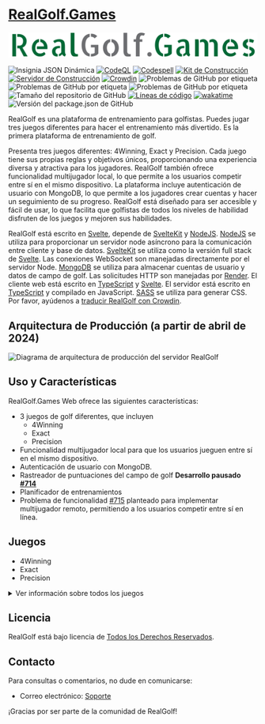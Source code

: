 # [RealGolf.Games](https://realgolf.games)

![Banner de RealGolf.Games](https://raw.githubusercontent.com/realgolf/web/main/img/logo_banner.PNG)

![Insignia JSON Dinámica](https://img.shields.io/badge/dynamic/json?url=https%3A%2F%2Frender-deploy-status-vwj3.onrender.com%2Fsrv-cn12obocmk4c73di1vg0&query=status&style=flat-square&logo=render&label=Render) [![CodeQL](https://github.com/realgolf/Golf/actions/workflows/github-code-scanning/codeql/badge.svg)](https://github.com/realgolf/Golf/actions/workflows/github-code-scanning/codeql) [![Codespell](https://github.com/realgolf/Golf/actions/workflows/codespell.yml/badge.svg?branch=main)](https://github.com/realgolf/Golf/actions/workflows/codespell.yml) [![Kit de Construcción](https://github.com/realgolf/Golf/actions/workflows/kit.yml/badge.svg)](https://github.com/realgolf/Golf/actions/workflows/kit.yml) [![Servidor de Construcción](https://github.com/realgolf/Golf/actions/workflows/server.yml/badge.svg)](https://github.com/realgolf/Golf/actions/workflows/server.yml) [![Crowdin](https://badges.crowdin.net/realgolf/localized.svg)](https://crowdin.com/project/realgolf) ![Problemas de GitHub por etiqueta](https://img.shields.io/github/issues/realgolf/Golf/feature) ![Problemas de GitHub por etiqueta](https://img.shields.io/github/issues/realgolf/Golf/bug) ![Problemas de GitHub por etiqueta](https://img.shields.io/github/issues/realgolf/Golf/game) ![Tamaño del repositorio de GitHub](https://img.shields.io/github/repo-size/realgolf/Golf) [![Líneas de código](https://tokei.rs/b1/github/realgolf/Golf)](https://github.com/XAMPPRocky/tokei) [![wakatime](https://wakatime.com/badge/github/realgolf/web.svg)](https://wakatime.com/badge/github/realgolf/web) ![Versión del package.json de GitHub](https://img.shields.io/github/package-json/v/realgolf/Golf)

RealGolf es una plataforma de entrenamiento para golfistas. Puedes jugar tres juegos diferentes para hacer el entrenamiento más divertido. Es la primera plataforma de entrenamiento de golf.

Presenta tres juegos diferentes: 4Winning, Exact y Precision. Cada juego tiene sus propias reglas y objetivos únicos, proporcionando una experiencia diversa y atractiva para los jugadores. RealGolf también ofrece funcionalidad multijugador local, lo que permite a los usuarios competir entre sí en el mismo dispositivo. La plataforma incluye autenticación de usuario con MongoDB, lo que permite a los jugadores crear cuentas y hacer un seguimiento de su progreso. RealGolf está diseñado para ser accesible y fácil de usar, lo que facilita que golfistas de todos los niveles de habilidad disfruten de los juegos y mejoren sus habilidades.

RealGolf está escrito en [Svelte](https://svelte.dev), depende de [SvelteKit](https://kit.svelte.dev) y [NodeJS](https://nodejs.org/en). [NodeJS](https:://nodejs.org/en) se utiliza para proporcionar un servidor node asíncrono para la comunicación entre cliente y base de datos. [SvelteKit](https://kit.svelte.dev) se utiliza como la versión full stack de [Svelte](https://svelte.dev). Las conexiones WebSocket son manejadas directamente por el servidor Node. [MongoDB](https://www.mongodb.com/) se utiliza para almacenar cuentas de usuario y datos de campo de golf. Las solicitudes HTTP son manejadas por [Render](https://render.com). El cliente web está escrito en [TypeScript](https://www.typescriptlang.org/) y [Svelte](https://svelte.dev). El servidor está escrito en [TypeScript](https://www.typescriptlang.org/) y compilado en JavaScript. [SASS](https://sass-lang.com/) se utiliza para generar CSS. Por favor, ayúdenos a [traducir RealGolf con Crowdin](https://crowdin.com/project/realgolf).

## Arquitectura de Producción (a partir de abril de 2024)

![Diagrama de arquitectura de producción del servidor RealGolf](https://raw.githubusercontent.com/realgolf/Golf/main/img/architecture.png)

## Uso y Características

RealGolf.Games Web ofrece las siguientes características:

- 3 juegos de golf diferentes, que incluyen
  - 4Winning
  - Exact
  - Precision
- Funcionalidad multijugador local para que los usuarios jueguen entre sí en el mismo dispositivo.
- Autenticación de usuario con MongoDB.
- Rastreador de puntuaciones del campo de golf **Desarrollo pausado [#714](https://github.com/realgolf/Golf/issues/714)**
- Planificador de entrenamientos
- Problema de funcionalidad [#715](https://github.com/realgolf/Golf/issues/715) planteado para implementar multijugador remoto, permitiendo a los usuarios competir entre sí en línea.

## Juegos

- 4Winning
- Exact
- Precision

<details>
  <summary>Ver información sobre todos los juegos</summary>

### 4Winning

En 4Winning, el objetivo es conectar estratégicamente cuatro piezas en fila. Nuestra versión del juego presenta un tablero más grande que el diseño estándar 4x4, con 8 columnas y 9 filas. Las columnas adicionales a cada lado introducen un desafío: los jugadores deben golpear una distancia específica dentro de la desviación lateral. Este aspecto se vuelve más pronunciado en el Modo Plata y superior, agregando complejidad y requiriendo que los jugadores consideren cuidadosamente sus movimientos.

![Juego 4Winning](https://raw.githubusercontent.com/realgolf/Golf/main/img/4Winning.png)

### Exact

Exact es un juego donde el objetivo es golpear 100 o menos mientras se obtienen la mayor cantidad de puntos. Los jugadores obtienen puntos en función de los siguientes criterios: Lograr exactamente 100 metros otorga 5 puntos, golpear múltiplos de diez gana 3 puntos, los números con dígitos repetidos puntúan 2 puntos. Además, golpear la misma fila duplica los puntos ganados. Sin embargo, cualquier otro número que exceda 100 o caiga por debajo de 5 resulta en una deducción de 1 punto. Todos los demás números entre 5 y 100 puntúan 1 punto. El desafío radica en equilibrar la precisión con la maximización de puntos para lograr la puntuación más alta.

![Juego Exact](https://raw.githubusercontent.com/realgolf/Golf/main/img/Exact.png)

### Precision

Precision es un juego donde el objetivo es acercarse lo más posible a los objetivos. Por cada metro que falles del objetivo, recibirás una deducción de un punto. El ganador del juego es el jugador con más puntos al final. El juego termina cuando solo un jugador tiene puntos restantes. Puedes observar la distancia que necesitas disparar y el equipo actual, junto con los puntos restantes para cada equipo.

![Juego Precision](https://raw.githubusercontent.com/realgolf/Golf/main/img/Precision.png)

</details>

## Licencia

RealGolf está bajo licencia de [Todos los Derechos Reservados](LICENSE.md).

## Contacto

Para consultas o comentarios, no dude en comunicarse:

- Correo electrónico: [Soporte](mailto:support@realgolf.games)

¡Gracias por ser parte de la comunidad de RealGolf!
